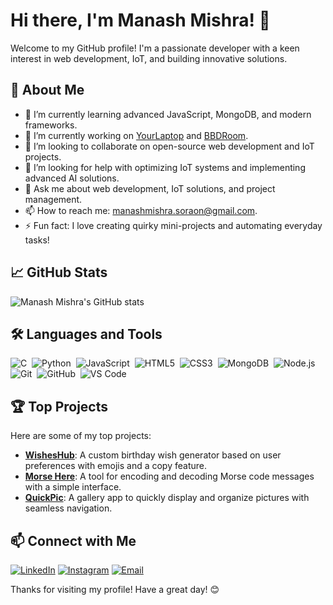 

# Hi there, I'm Manash Mishra! 👋

Welcome to my GitHub profile! I'm a passionate developer with a keen interest in web development, IoT, and building innovative solutions.

## 🚀 About Me

- 🌱 I’m currently learning advanced JavaScript, MongoDB, and modern frameworks.
- 💼 I’m currently working on [YourLaptop](https://github.com/dj-mm/YourLaptop) and [BBDRoom](https://github.com/dj-mm/BBDRoom).
- 👯 I’m looking to collaborate on open-source web development and IoT projects.
- 🤔 I’m looking for help with optimizing IoT systems and implementing advanced AI solutions.
- 💬 Ask me about web development, IoT solutions, and project management.
- 📫 How to reach me: [manashmishra.soraon@gmail.com](mailto:manashmishra.soraon@gmail.com).
- ⚡ Fun fact: I love creating quirky mini-projects and automating everyday tasks!

## 📈 GitHub Stats

![Manash Mishra's GitHub stats](https://github-readme-stats.vercel.app/api?username=dj-mm&show_icons=true&theme=radical)

## 🛠️ Languages and Tools

![C](https://img.shields.io/badge/-C-05122A?style=flat&logo=c)&nbsp;
![Python](https://img.shields.io/badge/-Python-05122A?style=flat&logo=python)&nbsp;
![JavaScript](https://img.shields.io/badge/-JavaScript-05122A?style=flat&logo=javascript)&nbsp;
![HTML5](https://img.shields.io/badge/-HTML5-05122A?style=flat&logo=html5)&nbsp;
![CSS3](https://img.shields.io/badge/-CSS3-05122A?style=flat&logo=css3)&nbsp;
![MongoDB](https://img.shields.io/badge/-MongoDB-05122A?style=flat&logo=mongodb)&nbsp;
![Node.js](https://img.shields.io/badge/-Node.js-05122A?style=flat&logo=node.js)&nbsp;
![Git](https://img.shields.io/badge/-Git-05122A?style=flat&logo=git)&nbsp;
![GitHub](https://img.shields.io/badge/-GitHub-05122A?style=flat&logo=github)&nbsp;
![VS Code](https://img.shields.io/badge/-VS%20Code-05122A?style=flat&logo=visual-studio-code&logoColor=007ACC)&nbsp;

## 🏆 Top Projects  

Here are some of my top projects:  

- [**WishesHub**](https://dj-mm.github.io/WishesHub): A custom birthday wish generator based on user preferences with emojis and a copy feature.  
- [**Morse Here**](https://dj-mm.github.io/MorseHere): A tool for encoding and decoding Morse code messages with a simple interface.  
- [**QuickPic**](https://dj-mm.github.io/QuickPic): A gallery app to quickly display and organize pictures with seamless navigation.  

## 📫 Connect with Me

[![LinkedIn](https://img.shields.io/badge/-LinkedIn-05122A?style=flat&logo=linkedin)](https://www.linkedin.com/in/yourprofile)
[![Instagram](https://img.shields.io/badge/-Instagram-05122A?style=flat&logo=instagram)](https://www.instagram.com/bbd.lko)
[![Email](https://img.shields.io/badge/-Email-05122A?style=flat&logo=gmail)](mailto:manashmishra.soraon@gmail.com)

Thanks for visiting my profile! Have a great day! 😊





